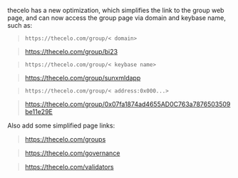 thecelo has a new optimization, which simplifies the link to the group web page, and can now access the group page via domain and keybase name, such as:
> `https://thecelo.com/group/< domain>`

> https://thecelo.com/group/bi23

> `https://thecelo.com/group/< keybase name>`

> https://thecelo.com/group/sunxmldapp

> `https://thecelo.com/group/< address:0x000...>`

> https://thecelo.com/group/0x07fa1874ad4655AD0C763a7876503509be11e29E

Also add some simplified page links:
> https://thecelo.com/groups

> https://thecelo.com/governance

> https://thecelo.com/validators
